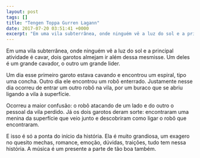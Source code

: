 ```yaml
---
layout: post
tags: []
title: "Tengen Toppa Gurren Lagann"
date: 2017-07-20 03:51:41 +0000
excerpt: "Em uma vila subterrânea, onde ninguém vê a luz do sol e a principal atividade é cavar, dois garotos almejam ir além dessa mesmisse. Um..."
---
```


Em uma vila subterrânea, onde ninguém vê a luz do sol e a principal atividade é cavar, dois garotos almejam ir além dessa mesmisse. Um deles é um grande cavador, o outro um grande lider.

Um dia esse primeiro garoto estava cavando e encontrou um espiral, tipo uma concha. Outro dia ele encontrou um robô enterrado. Justamente nesse dia ocorreu de entrar um outro robô na vila, por um buraco que se abriu ligando a vila à superfície.

Ocorreu a maior confusão: o robô atacando de um lado e do outro o pessoal da vila perdido. Já os dois garotos deram sorte: encontraram uma menina da superfície que veio junto e descobriram como ligar o robô que encontraram.

E isso é só a ponta do início da história. Ela é muito grandiosa, um exagero no quesito mechas, romance, emoção, dúvidas, traições, tudo tem nessa história. A música é um presente a parte de tão boa também.